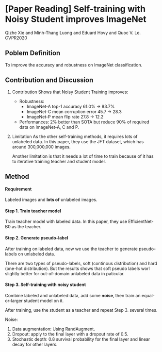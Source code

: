# **[Paper Reading]** Self-training with Noisy Student improves ImageNet 

Qizhe Xie and Minh-Thang Luong and Eduard Hovy and Quoc V. Le. CVPR2020

## Poblem Definition
To improve the accuracy and robustness on ImageNet classification.

## Contribution and Discussion

1. Contribution
   Shows that Noisy Student Training improves:
   * Robustness: 
        * ImageNet-A top-1 accuracy 61.0% -> 83.7%
        * ImageNet-C mean corruption error 45.7 -> 28.3
        * ImageNet-P mean flip rate 27.8 -> 12.2
   * Performances: 2% better than SOTA but reduce 90% of required data on ImageNet-A, C and P.


2. Limitation
    As the other self-training methods, it requires lots of unlabeled data. In this paper, they use the JFT dataset, which has around 300,000,000 images.
    
    Another limitation is that it needs a lot of time to train because of it has to iterative training teacher and student model. 

## Method

#### Requirement
Labeled images and **lots of** unlabeled images.

#### Step 1. Train teacher model

Train teacher model with labeled data. In this paper, they use EfficientNet-B0 as the teacher.

#### Step 2. Generate pseudo-label

After training on labeled data, now we use the teacher to generate pseudo-labels on unlabeled data. 

There are two types of pseudo-labels, soft (continous distribution) and hard (one-hot distribution). But the results shows that soft pseudo labels worl slightly better for out-of-domain unlabeled data in paticular.

#### Step 3. Self-training with noisy student

Combine labeled and unlabeled data, add some **noise**, then train an equal-or-larger student model on it.

After training, use the student as a teacher and repeat Step 3. several times.

Noise: 
1. Data augmentation: Using RandAugment.
2. Dropout: apply to the final layer with a dropout rate of 0.5.
3. Stochastic depth: 0.8 survival probability for the final layer and linear decay for other layers. 